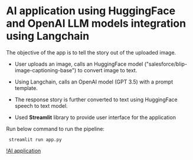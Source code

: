 # AI application using HuggingFace and OpenAI LLM models integration using Langchain 

The objective of the app is to tell the story out of the uploaded image. 

* User uploads an image, calls an HuggingFace model ("salesforce/blip-image-captioning-base") to convert image to text.
* Using Langchain, calls an OpenAI model (GPT 3.5) with a prompt template.
* The response story is further converted to text using HuggingFace speech to text model.

* Used **Streamlit** library to provide user interface for the application

Run below command to run the pipeline:
```
 streamlit run app.py
```

[!AI application](./output.png "llm integration")
